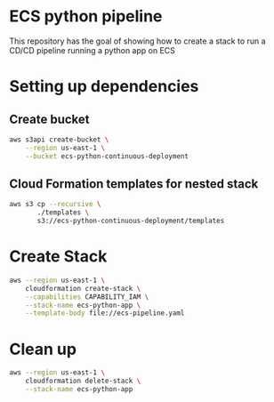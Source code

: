 # ECS python pipeline
This repository has the goal of showing how to create a stack to run a CD/CD pipeline running a python app on ECS

# Setting up dependencies
## Create bucket
```sh
aws s3api create-bucket \
    --region us-east-1 \
    --bucket ecs-python-continuous-deployment
```

## Cloud Formation templates for nested stack
```sh
aws s3 cp --recursive \
       ./templates \
       s3://ecs-python-continuous-deployment/templates
```

# Create Stack
```sh
aws --region us-east-1 \
    cloudformation create-stack \
    --capabilities CAPABILITY_IAM \
    --stack-name ecs-python-app \
    --template-body file://ecs-pipeline.yaml
```

# Clean up
```sh
aws --region us-east-1 \
    cloudformation delete-stack \
    --stack-name ecs-python-app
```
